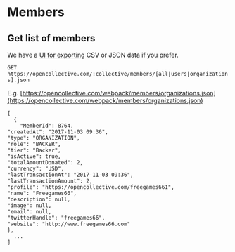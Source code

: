 # Members

## Get list of members

We have a [UI for exporting](https://github.com/opencollective/documentation/tree/7991781321e21c71705dddaf37775eeb78dbe972/contributing/collectives/data-export.md) CSV or JSON data if you prefer.

`GET https://opencollective.com/:collective/members/[all|users|organizations].json`

E.g. [https://opencollective.com/webpack/members/organizations.json](https://opencollective.com/webpack/members/organizations.json)

```text
[
  {
    "MemberId": 8764,
"createdAt": "2017-11-03 09:36",
"type": "ORGANIZATION",
"role": "BACKER",
"tier": "Backer",
"isActive": true,
"totalAmountDonated": 2,
"currency": "USD",
"lastTransactionAt": "2017-11-03 09:36",
"lastTransactionAmount": 2,
"profile": "https://opencollective.com/freegames661",
"name": "Freegames66",
"description": null,
"image": null,
"email": null,
"twitterHandle": "freegames66",
"website": "http://www.freegames66.com"
},
  ...
]
```

